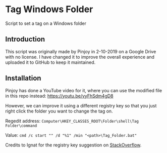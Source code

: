 # Tag Windows Folder
Script to set a tag on a Windows folder

## Introduction
This script was originally made by Pinjoy in 2-10-2019 on a Google Drive with no license. I have changed it to improve the overall experience and uploaded it to GitHub to keep it maintained.

## Installation
Pinjoy has done a YouTube video for it, where you can use the modified file in this repo instead: https://youtu.be/vyFhSdm4gD8

However, we can improve it using a different registry key so that you just right click the folder you want to change the tag on.

Regedit address: `Computer\HKEY_CLASSES_ROOT\Folder\shell\Tag Folder\command`

Value: `cmd /c start "" /d "%1" /min "<path>\Tag_Folder.bat"`

Credits to Ignat for the registry key suggestion on [StackOverflow](https://superuser.com/questions/1263318/how-to-add-tags-to-a-folder-in-windows-10#comment2558150_1408215).
